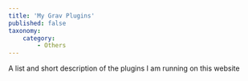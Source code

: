 ```yaml
---
title: 'My Grav Plugins'
published: false
taxonomy:
    category:
        - Others
---
```


A list and short description of the plugins I am running on this website